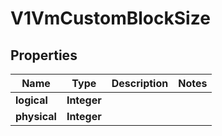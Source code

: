 # V1VmCustomBlockSize

## Properties
Name | Type | Description | Notes
------------ | ------------- | ------------- | -------------
**logical** | **Integer** |  | 
**physical** | **Integer** |  | 
